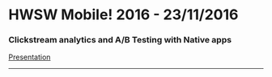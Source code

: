 # HWSW Mobile! 2016 - 23/11/2016


### Clickstream analytics and A/B Testing with Native apps

[Presentation](https://docs.google.com/presentation/d/1aEO58U3cjaQSOqOXstDp1eiHUNcE0Mkff39Njc1lz4w)



---
